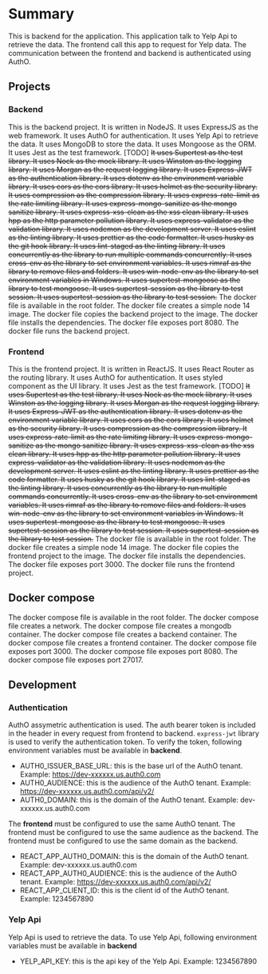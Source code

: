 # Summary
This is backend for the application. This application talk to Yelp Api to retrieve the data. The frontend call this app to request for Yelp data. The communication between the frontend and backend is authenticated using AuthO.

## Projects
### Backend
This is the backend project. It is written in NodeJS. It uses ExpressJS as the web framework. It uses AuthO for authentication. It uses Yelp Api to retrieve the data. It uses MongoDB to store the data. It uses Mongoose as the ORM. It uses Jest as the test framework. [TODO] ~~It uses Supertest as the test library. It uses Nock as the mock library. It uses Winston as the logging library. It uses Morgan as the request logging library. It uses Express-JWT as the authentication library. It uses dotenv as the environment variable library. It uses cors as the cors library. It uses helmet as the security library. It uses compression as the compression library. It uses express-rate-limit as the rate limiting library. It uses express-mongo-sanitize as the mongo sanitize library. It uses express-xss-clean as the xss clean library. It uses hpp as the http parameter pollution library. It uses express-validator as the validation library. It uses nodemon as the development server. It uses eslint as the linting library. It uses prettier as the code formatter. It uses husky as the git hook library. It uses lint-staged as the linting library. It uses concurrently as the library to run multiple commands concurrently. It uses cross-env as the library to set environment variables. It uses rimraf as the library to remove files and folders. It uses win-node-env as the library to set environment variables in Windows. It uses supertest-mongoose as the library to test mongoose. It uses supertest-session as the library to test session. It uses supertest-session as the library to test session.~~
The docker file is available in the root folder. The docker file creates a simple node 14 image. The docker file copies the backend project to the image. The docker file installs the dependencies. The docker file exposes port 8080. The docker file runs the backend project.

### Frontend
This is the frontend project. It is written in ReactJS. It uses React Router as the routing library. It uses AuthO for authentication. It uses styled component as the UI library. It uses Jest as the test framework. [TODO] ~~It uses Supertest as the test library. It uses Nock as the mock library. It uses Winston as the logging library. It uses Morgan as the request logging library. It uses Express-JWT as the authentication library. It uses dotenv as the environment variable library. It uses cors as the cors library. It uses helmet as the security library. It uses compression as the compression library. It uses express-rate-limit as the rate limiting library. It uses express-mongo-sanitize as the mongo sanitize library. It uses express-xss-clean as the xss clean library. It uses hpp as the http parameter pollution library. It uses express-validator as the validation library. It uses nodemon as the development server. It uses eslint as the linting library. It uses prettier as the code formatter. It uses husky as the git hook library. It uses lint-staged as the linting library. It uses concurrently as the library to run multiple commands concurrently. It uses cross-env as the library to set environment variables. It uses rimraf as the library to remove files and folders. It uses win-node-env as the library to set environment variables in Windows. It uses supertest-mongoose as the library to test mongoose. It uses supertest-session as the library to test session. It uses supertest-session as the library to test session.~~
The docker file is available in the root folder. The docker file creates a simple node 14 image. The docker file copies the frontend project to the image. The docker file installs the dependencies. The docker file exposes port 3000. The docker file runs the frontend project.

## Docker compose
The docker compose file is available in the root folder. The docker compose file creates a network. The docker compose file creates a mongodb container. The docker compose file creates a backend container. The docker compose file creates a frontend container. The docker compose file exposes port 3000. The docker compose file exposes port 8080. The docker compose file exposes port 27017.

## Development
### Authentication
AuthO assymetric authentication is used. The auth bearer token is included in the header in every request from frontend to backend. `express-jwt` library is used to verify the authentication token. To verify the token, following environment variables must be available in **backend**.
* AUTH0_ISSUER_BASE_URL: this is the base url of the AuthO tenant. Example: https://dev-xxxxxx.us.auth0.com
* AUTH0_AUDIENCE: this is the audience of the AuthO tenant. Example: https://dev-xxxxxx.us.auth0.com/api/v2/
* AUTH0_DOMAIN: this is the domain of the AuthO tenant. Example: dev-xxxxxx.us.auth0.com

The **frontend** must be configured to use the same AuthO tenant. The frontend must be configured to use the same audience as the backend. The frontend must be configured to use the same domain as the backend.
* REACT_APP_AUTH0_DOMAIN: this is the domain of the AuthO tenant. Example: dev-xxxxxx.us.auth0.com
* REACT_APP_AUTH0_AUDIENCE: this is the audience of the AuthO tenant. Example: https://dev-xxxxxx.us.auth0.com/api/v2/
* REACT_APP_CLIENT_ID: this is the client id of the AuthO tenant. Example: 1234567890

### Yelp Api
Yelp Api is used to retrieve the data. To use Yelp Api, following environment variables must be available in **backend**
* YELP_API_KEY: this is the api key of the Yelp Api. Example: 1234567890
